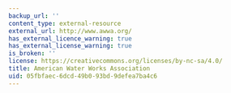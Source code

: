 ```yaml
---
backup_url: ''
content_type: external-resource
external_url: http://www.awwa.org/
has_external_licence_warning: true
has_external_license_warning: true
is_broken: ''
license: https://creativecommons.org/licenses/by-nc-sa/4.0/
title: American Water Works Association
uid: 05fbfaec-6dcd-49b0-93bd-9defea7ba4c6
---
```

